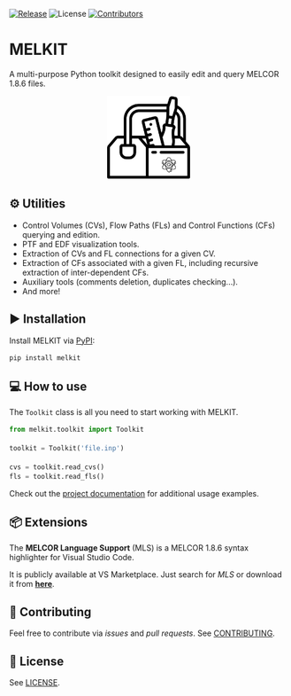 [![Release](https://badgen.net/github/release/manjavacas/melkit)]() ![License](https://img.shields.io/badge/license-GPLv3-blue) [![Contributors](https://badgen.net/github/contributors/manjavacas/melkit)]() 

<!--- [![Documentation Status](https://readthedocs.org/projects/melkit/badge/?version=latest)](https://melkit.readthedocs.io/en/latest/?badge=latest)
-->

# MELKIT

A multi-purpose Python toolkit designed to easily edit and query MELCOR 1.8.6 files.

<p align="center">
    <img src="./img/logo.png" alt="drawing" width="150"/>
</p>

## ⚙️ Utilities

- Control Volumes (CVs), Flow Paths (FLs) and Control Functions (CFs) querying and edition.
- PTF and EDF visualization tools.
- Extraction of CVs and FL connections for a given CV.
- Extraction of CFs associated with a given FL, including recursive extraction of inter-dependent CFs.
- Auxiliary tools (comments deletion, duplicates checking...).
- And more!

## ▶️ Installation

Install MELKIT via [PyPI](https://pypi.org/project/melkit/):

```bash
pip install melkit
```

## 💻 How to use

The `Toolkit` class is all you need to start working with MELKIT.

```python
from melkit.toolkit import Toolkit

toolkit = Toolkit('file.inp')

cvs = toolkit.read_cvs()
fls = toolkit.read_fls()
```

Check out the [project documentation](https://melkit.readthedocs.io/en/latest/) for additional usage examples.

## 📦 Extensions

The **MELCOR Language Support** (MLS) is a MELCOR 1.8.6 syntax highlighter for Visual Studio Code.

It is publicly available at VS Marketplace. Just search for *MLS* or download it from [**here**](https://marketplace.visualstudio.com/items?itemName=manjavacas.mls).

## 👐 Contributing

Feel free to contribute via _issues_ and _pull requests_. See [CONTRIBUTING](./CONTRIBUTING.md).

## 📃 License 

See [LICENSE](./LICENSE).
